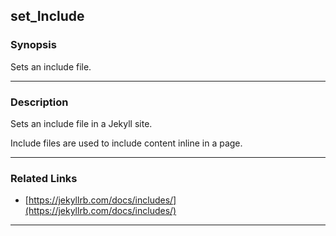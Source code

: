 set_Include
-----------

### Synopsis
Sets an include file.

---

### Description

Sets an include file in a Jekyll site.

Include files are used to include content inline in a page.

---

### Related Links
* [https://jekyllrb.com/docs/includes/](https://jekyllrb.com/docs/includes/)

---
